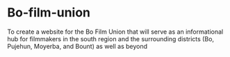 # Bo-film-union
To create a website for the Bo Film Union that will serve as an informational hub for filmmakers in the south region and the surrounding districts (Bo, Pujehun, Moyerba, and Bount) as well as beyond
